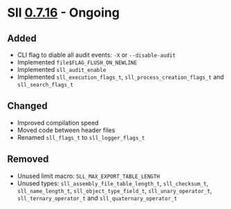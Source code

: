 # Sll [0.7.16] - Ongoing

## Added

- CLI flag to diable all audit events: `-X` or `--disable-audit`
- Implemented `file$FLAG_FLUSH_ON_NEWLINE`
- Implemented `sll_audit_enable`
- Implemented `sll_execution_flags_t`, `sll_process_creation_flags_t` and `sll_search_flags_t`

## Changed

- Improved compilation speed
- Moved code between header files
- Renamed `sll_flags_t` to `sll_logger_flags_t`

## Removed

- Unused limit macro: `SLL_MAX_EXPORT_TABLE_LENGTH`
- Unused types: `sll_assembly_file_table_length_t`, `sll_checksum_t`, `sll_name_length_t`, `sll_object_type_field_t`, `sll_unary_operator_t`, `sll_ternary_operator_t` and `sll_quaternary_operator_t`

[0.7.16]: https://github.com/sl-lang/sll/compare/sll-v0.7.15...main

